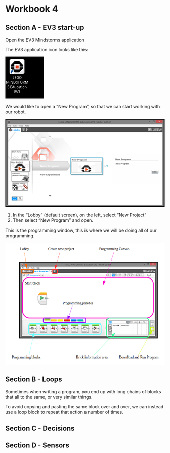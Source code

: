 # Workbook 4

## Section A -  EV3 start-up

Open the EV3 Mindstorms application

The EV3 application icon looks like this:

![alt text](https://raw.githubusercontent.com/brent-shaw/ev3-01-beginner/master/resources/software_images/desktopIcon.PNG)

We would like to open a “New Program”, so that we can start working with our robot.

![alt text](https://raw.githubusercontent.com/brent-shaw/ev3-01-beginner/master/resources/software_images/newProgram.PNG)

1. In the “Lobby” (default screen), on the left, select “New Project”
2. Then select “New Program” and open.

This is the programming window, this is where we will be doing all of our programming.

![alt text](https://raw.githubusercontent.com/brent-shaw/ev3-01-beginner/master/resources/software_images/labelledCanvas.png)

## Section B - Loops

Sometimes when writing a program, you end up with long chains of blocks that all to the same, or very similar things.

To avoid copying and pasting the same block over and over, we can instead use a loop block to repeat that action a number of times.

## Section C - Decisions

## Section D - Sensors